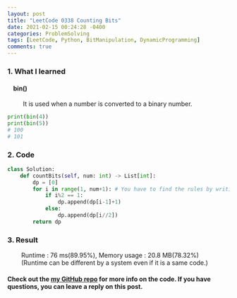 ```yaml
---
layout: post
title: "LeetCode 0338 Counting Bits" 
date: 2021-02-15 00:24:28 -0400
categories: ProblemSolving
tags: [LeetCode, Python, BitManipulation, DynamicProgramming]
comments: true
---
```


### 1. What I learned
#### &nbsp;&nbsp;&nbsp;&nbsp;bin()
&nbsp;&nbsp;&nbsp;&nbsp;&nbsp;&nbsp;&nbsp;&nbsp; It is used when a number is converted to a binary number.   
```python
print(bin(4))
print(bin(5))
# 100
# 101
```

### 2. Code
```python
class Solution:
    def countBits(self, num: int) -> List[int]:
        dp = [0]
        for i in range(1, num+1): # You have to find the rules by writing it yourself
            if i%2 == 1:
                dp.append(dp[i-1]+1)
            else:
                dp.append(dp[i//2])
        return dp
```

### 3. Result
&nbsp;&nbsp;&nbsp;&nbsp;&nbsp;&nbsp;&nbsp;&nbsp;Runtime : 76 ms(89.95%), Memory usage : 20.8 MB(78.32%)  
&nbsp;&nbsp;&nbsp;&nbsp;&nbsp;&nbsp;&nbsp;&nbsp;(Runtime can be different by a system even if it is a same code.)

#### Check out the [my GitHub repo][hyuk-gh] for more info on the code. If you have questions, you can leave a reply on this post.
[hyuk-gh]: https://github.com/dlgur1994/StudyAlgorithms
